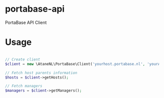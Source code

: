 # portabase-api
PortaBase API Client

# Usage
```php

// Create client
$client = new \AtaneNL\PortaBase\Client('yourhost.portabase.nl', 'yourApiKey');

// Fetch host parents information
$hosts = $client->getHosts();

// Fetch managers
$managers = $client->getManagers();

```
